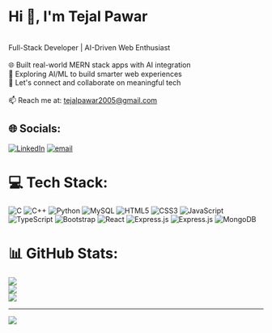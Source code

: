 #  Hi 👋, I'm Tejal Pawar 
 <br>Full-Stack Developer | AI-Driven Web Enthusiast<br><br>🌐 Built real-world MERN stack apps with AI integration  <br>🧠 Exploring AI/ML to build smarter web experiences  <br>💬 Let's connect and collaborate on meaningful tech<br><br>📫 Reach me at: tejalpawar2005@gmail.com  <br>


## 🌐 Socials:
[![LinkedIn](https://img.shields.io/badge/LinkedIn-%230077B5.svg?logo=linkedin&logoColor=white)](https://linkedin.com/in/tejal-pawar-a6b872348) [![email](https://img.shields.io/badge/Email-D14836?logo=gmail&logoColor=white)](mailto:tejalpawar2005@gmail.com) 

# 💻 Tech Stack:
![C](https://img.shields.io/badge/c-%2300599C.svg?style=for-the-badge&logo=c&logoColor=white)
![C++](https://img.shields.io/badge/c++-%2300599C.svg?style=for-the-badge&logo=c%2B%2B&logoColor=white)
![Python](https://img.shields.io/badge/python-3670A0?style=for-the-badge&logo=python&logoColor=ffdd54)
![MySQL](https://img.shields.io/badge/mysql-4479A1.svg?style=for-the-badge&logo=mysql&logoColor=white)
![HTML5](https://img.shields.io/badge/html5-%23E34F26.svg?style=for-the-badge&logo=html5&logoColor=white)
![CSS3](https://img.shields.io/badge/css3-%231572B6.svg?style=for-the-badge&logo=css3&logoColor=white)
![JavaScript](https://img.shields.io/badge/javascript-%23323330.svg?style=for-the-badge&logo=javascript&logoColor=%23F7DF1E)
![TypeScript](https://img.shields.io/badge/typescript-%23007ACC.svg?style=for-the-badge&logo=typescript&logoColor=white)
![Bootstrap](https://img.shields.io/badge/bootstrap-%238511FA.svg?style=for-the-badge&logo=bootstrap&logoColor=white)
![React](https://img.shields.io/badge/react-%2320232a.svg?style=for-the-badge&logo=react&logoColor=%2361DAFB)
![Express.js](https://img.shields.io/badge/express.js-%23404d59.svg?style=for-the-badge&logo=express&logoColor=%2361DAFB)
![Express.js](https://img.shields.io/badge/express.js-%23404d59.svg?style=for-the-badge&logo=express&logoColor=%2361DAFB)
![MongoDB](https://img.shields.io/badge/mongodb-%2347A248.svg?style=for-the-badge&logo=mongodb&logoColor=white)


# 📊 GitHub Stats:
![](https://github-readme-stats.vercel.app/api?username=tejalpawar75&theme=dark&hide_border=false&include_all_commits=false&count_private=false)<br/>
![](https://nirzak-streak-stats.vercel.app/?user=tejalpawar75&theme=dark&hide_border=false)<br/>
![](https://github-readme-stats.vercel.app/api/top-langs/?username=tejalpawar75&theme=dark&hide_border=false&include_all_commits=false&count_private=false&layout=compact)

---
[![](https://visitcount.itsvg.in/api?id=tejalpawar75&icon=0&color=0)](https://visitcount.itsvg.in)

<!-- Proudly created with GPRM ( https://gprm.itsvg.in ) -->
